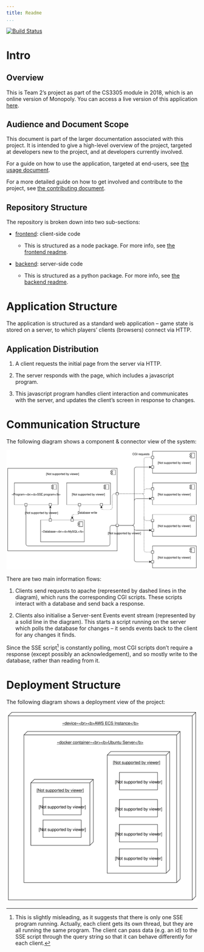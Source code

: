 ```yaml
---
title: Readme
...
```


[![Build Status](https://travis-ci.org/oisdk/team-software-project.svg?branch=master)](https://travis-ci.org/oisdk/team-software-project)

# Intro

## Overview

This is Team 2’s project as part of the CS3305 module in 2018, which is an online version of Monopoly. You can access a live version of this application [here](http://54.186.226.199).

## Audience and Document Scope

This document is part of the larger documentation associated with this project. It is intended to give a high-level overview of the project, targeted at developers new to the project, and at developers currently involved.

For a guide on how to use the application, targeted at end-users, see [the usage document](USAGE.md).

For a more detailed guide on how to get involved and contribute to the project, see [the contributing document](CONTRIBUTING.md).

## Repository Structure

The repository is broken down into two sub-sections:

- [frontend](/frontend): client-side code

    * This is structured as a node package. For more info, see [the frontend readme](frontend/README.md).

- [backend](/backend): server-side code

    * This is structured as a python package. For more info, see [the backend readme](backend/README.rst).

# Application Structure

The application is structured as a standard web application – game state is stored on a server, to which players’ clients (browsers) connect via HTTP.

## Application Distribution

1. A client requests the initial page from the server via HTTP.

2. The server responds with the page, which includes a javascript program.

3. This javascript program handles client interaction and communicates with the server, and updates the client’s screen in response to changes.

# Communication Structure

The following diagram shows a component & connector view of the system:

![Component & Connector View](documentation-images/component-connector-view.svg)

There are two main information flows:

1. Clients send requests to apache (represented by dashed lines in the diagram), which runs the corresponding CGI scripts. These scripts interact with a database and send back a response.

2. Clients also initialise a Server-sent Events event stream (represented by a solid line in the diagram). This starts a script running on the server which polls the database for changes – it sends events back to the client for any changes it finds.

Since the SSE script[^threadnote] is constantly polling, most CGI scripts don’t require a response (except possibly an acknowledgement), and so mostly write to the database, rather than reading from it.

[^threadnote]: This is slightly misleading, as it suggests that there is only one SSE program running. Actually, each client gets its own thread, but they are all running the same program. The client can pass data (e.g. an id) to the SSE script through the query string so that it can behave differently for each client.

# Deployment Structure

The following diagram shows a deployment view of the project:

![Deployment View](documentation-images/deployment-view.svg)
